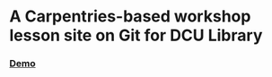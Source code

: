 # A Carpentries-based workshop lesson site on Git for DCU Library

### [Demo](https://liamodwyer.github.io/git-workshop/)

